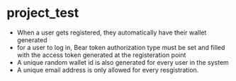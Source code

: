 # project_test

- When a user gets registered, they automatically have their wallet generated
- for a user to log in, Bear token authorization type must be set and filled with the access token generated at the registeration point
- A unique random wallet id is also generated for every user in the system
- A unique email address is only allowed for every resgistration.
